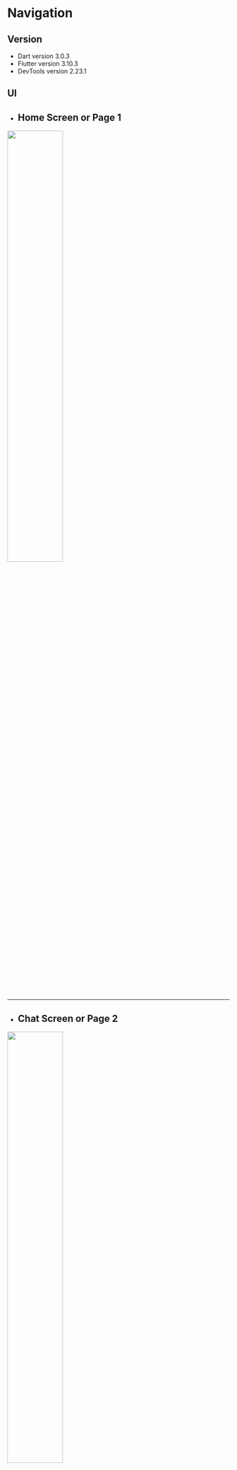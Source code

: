 # Navigation

## Version

-   Dart version 3.0.3
-   Flutter version 3.10.3
-   DevTools version 2.23.1

## UI

- ## Home Screen or Page 1
<img src="https://github.com/pd28CSE/flutter_navigation_module5_assignment_ostad/assets/71305747/a5e5e5eb-993f-4abc-aa4c-d2e00023952d" width="50%" height="50%"><hr>

- ## Chat Screen or Page 2
<img src="https://github.com/pd28CSE/flutter_navigation_module5_assignment_ostad/assets/71305747/23cb52fa-00e4-4008-a372-97cd4fb2c23f" width="50%" height="50%"><hr>

- ## Call Screen or Page 3
<img src="https://github.com/pd28CSE/flutter_navigation_module5_assignment_ostad/assets/71305747/327df075-e334-465d-8791-5af56783c446" width="50%" height="50%"><hr>

- ## Drawer
<img src="https://github.com/pd28CSE/flutter_navigation_module5_assignment_ostad/assets/71305747/efc402b5-1eea-4a4b-8162-33170cf3fc26" width="50%" height="50%"><hr>

